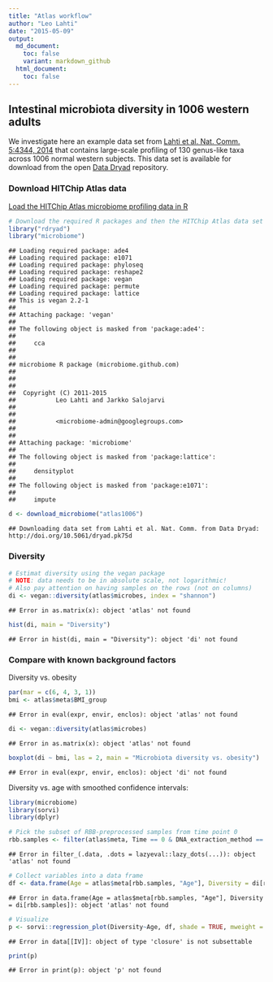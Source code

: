 ```yaml
---
title: "Atlas workflow"
author: "Leo Lahti"
date: "2015-05-09"
output:
  md_document:
    toc: false
    variant: markdown_github
  html_document:
    toc: false
---
```

<!--
  %\VignetteEngine{knitr::rmarkdown}
  %\VignetteIndexEntry{Project Template}
  %\usepackage[utf8]{inputenc}
-->


## Intestinal microbiota diversity in 1006 western adults

We investigate here an example data set from [Lahti et al. Nat. Comm. 5:4344, 2014](http://www.nature.com/ncomms/2014/140708/ncomms5344/full/ncomms5344.html) that contains large-scale profiling of 130 genus-like taxa across 1006 normal western subjects. This data set is available for download from the open [Data Dryad](http://doi.org/10.5061/dryad.pk75d) repository.


### Download HITChip Atlas data

[Load the HITChip Atlas microbiome profiling data in R](Data.md)


```r
# Download the required R packages and then the HITChip Atlas data set
library("rdryad")
library("microbiome")
```

```
## Loading required package: ade4
## Loading required package: e1071
## Loading required package: phyloseq
## Loading required package: reshape2
## Loading required package: vegan
## Loading required package: permute
## Loading required package: lattice
## This is vegan 2.2-1
## 
## Attaching package: 'vegan'
## 
## The following object is masked from 'package:ade4':
## 
##     cca
## 
## 
## microbiome R package (microbiome.github.com)
##           
## 
## 
##  Copyright (C) 2011-2015
##           Leo Lahti and Jarkko Salojarvi 
## 
##         
##           <microbiome-admin@googlegroups.com>
## 
## 
## Attaching package: 'microbiome'
## 
## The following object is masked from 'package:lattice':
## 
##     densityplot
## 
## The following object is masked from 'package:e1071':
## 
##     impute
```

```r
d <- download_microbiome("atlas1006")
```

```
## Downloading data set from Lahti et al. Nat. Comm. from Data Dryad: http://doi.org/10.5061/dryad.pk75d
```


### Diversity 


```r
# Estimat diversity using the vegan package
# NOTE: data needs to be in absolute scale, not logarithmic!
# Also pay attention on having samples on the rows (not on columns)
di <- vegan::diversity(atlas$microbes, index = "shannon")
```

```
## Error in as.matrix(x): object 'atlas' not found
```

```r
hist(di, main = "Diversity")
```

```
## Error in hist(di, main = "Diversity"): object 'di' not found
```

### Compare with known background factors

Diversity vs. obesity


```r
par(mar = c(6, 4, 3, 1))
bmi <- atlas$meta$BMI_group
```

```
## Error in eval(expr, envir, enclos): object 'atlas' not found
```

```r
di <- vegan::diversity(atlas$microbes)
```

```
## Error in as.matrix(x): object 'atlas' not found
```

```r
boxplot(di ~ bmi, las = 2, main = "Microbiota diversity vs. obesity")
```

```
## Error in eval(expr, envir, enclos): object 'di' not found
```


Diversity vs. age with smoothed confidence intervals:


```r
library(microbiome)
library(sorvi)
library(dplyr)

# Pick the subset of RBB-preprocessed samples from time point 0
rbb.samples <- filter(atlas$meta, Time == 0 & DNA_extraction_method == "r")$SampleID
```

```
## Error in filter_(.data, .dots = lazyeval::lazy_dots(...)): object 'atlas' not found
```

```r
# Collect variables into a data frame
df <- data.frame(Age = atlas$meta[rbb.samples, "Age"], Diversity = di[rbb.samples])
```

```
## Error in data.frame(Age = atlas$meta[rbb.samples, "Age"], Diversity = di[rbb.samples]): object 'atlas' not found
```

```r
# Visualize
p <- sorvi::regression_plot(Diversity~Age, df, shade = TRUE, mweight = TRUE, verbose = FALSE)
```

```
## Error in data[[IV]]: object of type 'closure' is not subsettable
```

```r
print(p)
```

```
## Error in print(p): object 'p' not found
```

